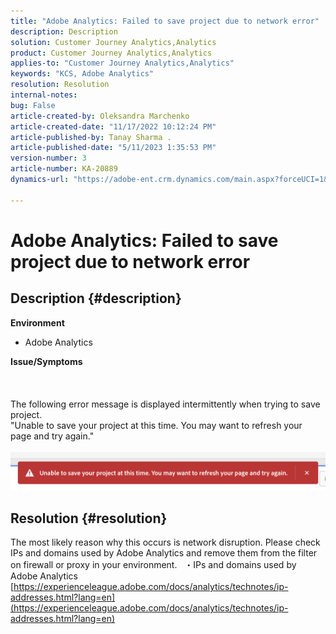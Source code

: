 ```yaml
---
title: "Adobe Analytics: Failed to save project due to network error"
description: Description
solution: Customer Journey Analytics,Analytics
product: Customer Journey Analytics,Analytics
applies-to: "Customer Journey Analytics,Analytics"
keywords: "KCS, Adobe Analytics"
resolution: Resolution
internal-notes: 
bug: False
article-created-by: Oleksandra Marchenko
article-created-date: "11/17/2022 10:12:24 PM"
article-published-by: Tanay Sharma .
article-published-date: "5/11/2023 1:35:53 PM"
version-number: 3
article-number: KA-20889
dynamics-url: "https://adobe-ent.crm.dynamics.com/main.aspx?forceUCI=1&pagetype=entityrecord&etn=knowledgearticle&id=5be106e6-c466-ed11-9561-6045bd006b25"

---
```

# Adobe Analytics: Failed to save project due to network error

## Description {#description}

<b>Environment</b>
- Adobe Analytics

<b>Issue/Symptoms</b><br><br> <br><br>The following error message is displayed intermittently when trying to save project.
<br>"Unable to save your project at this time. You may want to refresh your page and try again."<br><br>![](assets/___5de106e6-c466-ed11-9561-6045bd006b25___.png)

## Resolution {#resolution}


The most likely reason why this occurs is network disruption. Please check IPs and domains used by Adobe Analytics and remove them from the filter on firewall or proxy in your environment.
 
・IPs and domains used by Adobe Analytics
[https://experienceleague.adobe.com/docs/analytics/technotes/ip-addresses.html?lang=en](https://experienceleague.adobe.com/docs/analytics/technotes/ip-addresses.html?lang=en)
